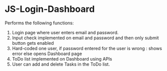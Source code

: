 # JS-Login-Dashboard

Performs the following functions:
1. Login page where user enters email and password.
2. Input check implemented on email and password and then only submit button gets enabled
3. Hard-coded one user, if password entered for the user is wrong : shows error 
                        else opens Dashboard page
4. ToDo list implemented on Dashboard using APIs 
5. User can add and delete Tasks in the ToDo list.

